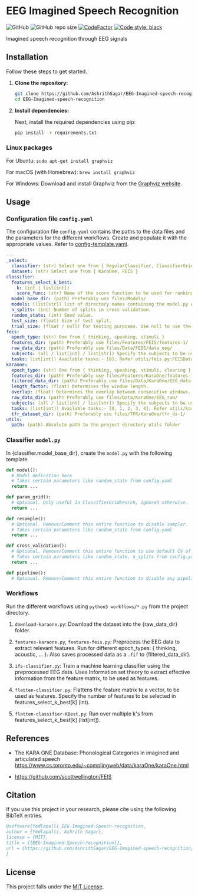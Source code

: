 # EEG Imagined Speech Recognition

![GitHub](https://img.shields.io/github/license/AshrithSagar/EEG-Imagined-speech-recognition)
![GitHub repo size](https://img.shields.io/github/repo-size/AshrithSagar/EEG-Imagined-speech-recognition)
[![CodeFactor](https://www.codefactor.io/repository/github/AshrithSagar/EEG-Imagined-speech-recognition/badge)](https://www.codefactor.io/repository/github/AshrithSagar/EEG-Imagined-speech-recognition)
[![Code style: black](https://img.shields.io/badge/code%20style-black-000000.svg)](https://github.com/psf/black)

Imagined speech recognition through EEG signals

## Installation

Follow these steps to get started.

1. **Clone the repository:**

   ```bash
   git clone https://github.com/AshrithSagar/EEG-Imagined-speech-recognition.git
   cd EEG-Imagined-speech-recognition
   ```

2. **Install dependencies:**

   Next, install the required dependencies using pip:

   ```bash
   pip install -r requirements.txt
   ```

### Linux packages

For Ubuntu: `sudo apt-get install graphviz`

For macOS (with Homebrew): `brew install graphviz`

For Windows: Download and install Graphviz from the [Graphviz website](https://graphviz.org/download/).

## Usage

### Configuration file `config.yaml`

The configuration file `config.yaml` contains the paths to the data files and the parameters for the different workflows.
Create and populate it with the appropriate values.
Refer to [config-template.yaml](config-template.yaml).

```yaml
---
_select:
  classifier: (str) Select one from { RegularClassifier, ClassifierGridSearch, EvaluateClassifier }
  dataset: (str) Select one from { KaraOne, FEIS }
classifier:
  features_select_k_best:
    k: (int | list[int])
    score_func: (str) Name of the score function to be used for ranking the features before selection. One from { pearsonr, f_classif }
  model_base_dir: (path) Preferably use files/Models/
  models: (list[str]) list of directory names containing the model.py within them. Eg:- [ model-1, model-2, ... ]
  n_splits: (int) Number of splits in cross-validation.
  random_state: (int) Seed value.
  test_size: (float) Size of test split.
  trial_size: (float / null) For testing purposes. Use null to use the entire dataset, else this is the fraction of the dataset that will be used.
feis:
  epoch_type: (str) One from { thinking, speaking, stimuli }
  features_dir: (path) Preferably use files/Features/FEIS/features-1/
  raw_data_dir: (path) Preferably use files/Data/FEIS/data_eeg/
  subjects: (all / list[int] / list[str]) Specify the subjects to be used. Use 'all' to use all subjects.
  tasks: list[int]) Available tasks:- [0]; Refer utils/feis.py:FEISDataLoader.get_task();
karaone:
  epoch_type: (str) One from { thinking, speaking, stimuli, clearing }
  features_dir: (path) Preferably use files/Features/KaraOne/features-1/
  filtered_data_dir: (path) Preferably use files/Data/KaraOne/EEG_data-1/
  length_factor: (float) Determines the window length.
  overlap: (float) Determines the overlap between consecutive windows.
  raw_data_dir: (path) Preferably use files/Data/KaraOne/EEG_raw/
  subjects: (all / list[int] / list[str]) Specify the subjects to be used. Use 'all' to use all subjects.
  tasks: (list[int]) Available tasks:- [0, 1, 2, 3, 4]; Refer utils/karaone.py:KaraOneDataLoader.get_task();
  tfr_dataset_dir: (path) Preferably use files/TFR/KaraOne/tfr_ds-1/
utils:
  path: (path) Absolute path to the project directory utils folder
```

### Classifier `model.py`

In {classifier.model_base_dir}, create the `model.py` with the following template.

```python
def model():
  # Model definition here
  # Takes certain parameters like random_state from config.yaml
  return ...

def param_grid():
  # Optional. Only useful in ClassifierGridSearch, ignored otherwise.
  return ...

def resample():
  # Optional. Remove/Comment this entire function to disable sampler.
  # Takes certain parameters like random_state from config.yaml
  return ...

def cross_validation():
  # Optional. Remove/Comment this entire function to use default CV of 5 splits from StratifiedKFold.
  # Takes certain parameters like random_state, n_splits from config.yaml
  return ...

def pipeline():
  # Optional. Remove/Comment this entire function to disable any pipeline functions to be run.
```

### Workflows

Run the different workflows using `python3 workflows/*.py` from the project directory.

1. `download-karaone.py`:
Download the dataset into the {raw_data_dir} folder.

1. `features-karaone.py`, `features-feis.py`:
Preprocess the EEG data to extract relevant features.
Run for different epoch_types: { thinking, acoustic, ... }.
Also saves processed data as a `.fif` to {filtered_data_dir}.

1. `ifs-classifier.py`:
Train a machine learning classifier using the preprocessed EEG data.
Uses Information set theory to extract effective information from the feature matrix, to be used as features.

1. `flatten-classifier.py`:
Flattens the feature matrix to a vector, to be used as features.
Specify the number of features to be selected in features_select_k_best[k] (int).

1. `flatten-classifier-KBest.py`:
Run over multiple k's from features_select_k_best[k] (list[int]).

## References

- The KARA ONE Database: Phonological Categories in imagined and articulated speech
<https://www.cs.toronto.edu/~complingweb/data/karaOne/karaOne.html>

- <https://github.com/scottwellington/FEIS>

## Citation

If you use this project in your research, please cite using the following BibTeX entries.

```bibtex
@software{Yedlapalli_EEG-Imagined-Speech-recognition,
author = {Yedlapalli, Ashrith Sagar},
license = {MIT},
title = {{EEG-Imagined-Speech-recognition}},
url = {https://github.com/AshrithSagar/EEG-Imagined-speech-recognition}
}
```

## License

This project falls under the [MIT License](LICENSE).
